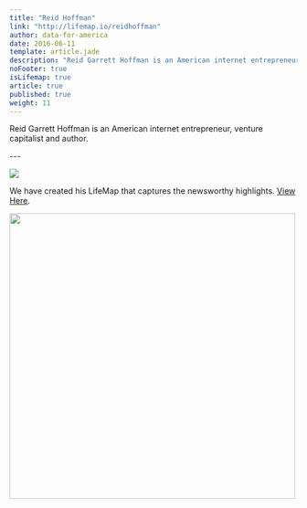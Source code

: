 ```yaml
---
title: "Reid Hoffman"
link: "http://lifemap.io/reidhoffman"
author: data-for-america
date: 2016-06-11
template: article.jade
description: "Reid Garrett Hoffman is an American internet entrepreneur, venture capitalist and author."
noFooter: true
isLifemap: true
article: true
published: true
weight: 11
---
```


<p>
  Reid Garrett Hoffman is an American internet entrepreneur, venture capitalist and author.
</p>
---
<p>
<img class="ui medium image" style="margin: 0 auto;" src="http://lifemap.io/img/reidhoffman.gif" />
</p>
<p>
   We have created his LifeMap that captures the newsworthy highlights. <a href="http://lifemap.io/reidhoffman/" target="_blank">View Here</a>.
</p>
<a href="http://lifemap.io/reidhoffman/" target="_blank">
<img class="ui medium image" style="width:500px; margin: 0 auto;" src="/img/lifemap/reidhoffman.jpg" />
</a>
